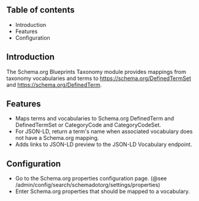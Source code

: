 Table of contents
-----------------

* Introduction
* Features
* Configuration


Introduction
------------

The Schema.org Blueprints Taxonomy module provides mappings from 
taxonomy vocabularies and terms to <https://schema.org/DefinedTermSet> 
and <https://schema.org/DefinedTerm>.


Features
--------

- Maps terms and vocabularies to Schema.org DefinedTerm and DefinedTermSet or
  CategoryCode and CategoryCodeSet. 
- For JSON-LD, return a term's name when associated vocabulary does not have a 
  Schema.org mapping.
- Adds links to JSON-LD preview to the JSON-LD Vocabulary endpoint. 

  
Configuration
-------------

- Go to the Schema.org properties configuration page.
  (@see /admin/config/search/schemadotorg/settings/properties)
- Enter Schema.org properties that should be mapped to a vocabulary.
